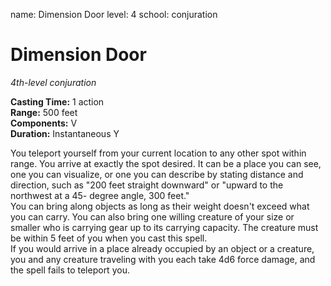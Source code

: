 name: Dimension Door
level: 4
school: conjuration

# Dimension Door 
_4th-level conjuration_ 

**Casting Time:** 1 action    
**Range:** 500 feet    
**Components:** V    
**Duration:** Instantaneous Y

You teleport yourself from your current location to any other spot within range. You arrive at exactly the spot desired. It can be a place you can see, one you can visualize, or one you can describe by stating distance and direction, such as "200 feet straight downward" or "upward to the northwest at a 45- degree angle, 300 feet."    
You can bring along objects as long as their weight doesn't exceed what you can carry. You can also bring one willing creature of your size or smaller who is carrying gear up to its carrying capacity. The creature must be within 5 feet of you when you cast this spell.    
If you would arrive in a place already occupied by an object or a creature, you and any creature traveling with you each take 4d6 force damage, and the spell fails to teleport you. 
